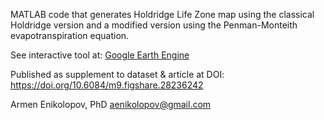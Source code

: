 MATLAB code that generates Holdridge Life Zone map using 
the classical Holdridge version and a modified version
using the Penman-Monteith evapotranspiration equation. 

See interactive tool at: [Google Earth Engine](https://aenikolopov.projects.earthengine.app/view/hlz)

Published as supplement to dataset & article 
at DOI: https://doi.org/10.6084/m9.figshare.28236242

Armen Enikolopov, PhD
aenikolopov@gmail.com
